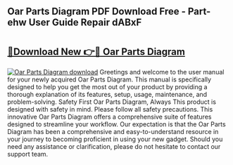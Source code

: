 ## Oar Parts Diagram PDF Download Free - Part-ehw User Guide Repair dABxF

# <h2><a href="http://dfoxi0.blite.top/?on=Oar+Parts+Diagram">🔗Download New 👉🔴 Oar Parts Diagram</a></h2>

[![Oar Parts Diagram download](https://i.imgur.com/lujVjoI.png)](http://dfoxi0.blite.top/?on=Oar+Parts+Diagram)
Greetings and welcome to the user manual for your newly acquired Oar Parts Diagram. This manual is specifically designed to help you get the most out of your product by providing a thorough explanation of its features, setup, usage, maintenance, and problem-solving. Safety First Oar Parts Diagram, Always This product is designed with safety in mind. Please follow all safety precautions. This innovative Oar Parts Diagram offers a comprehensive suite of features designed to streamline your workflow. Our expectation is that the Oar Parts Diagram has been a comprehensive and easy-to-understand resource in your journey to becoming proficient in using your new gadget. Should you need any assistance or clarification, please do not hesitate to contact our support team.
